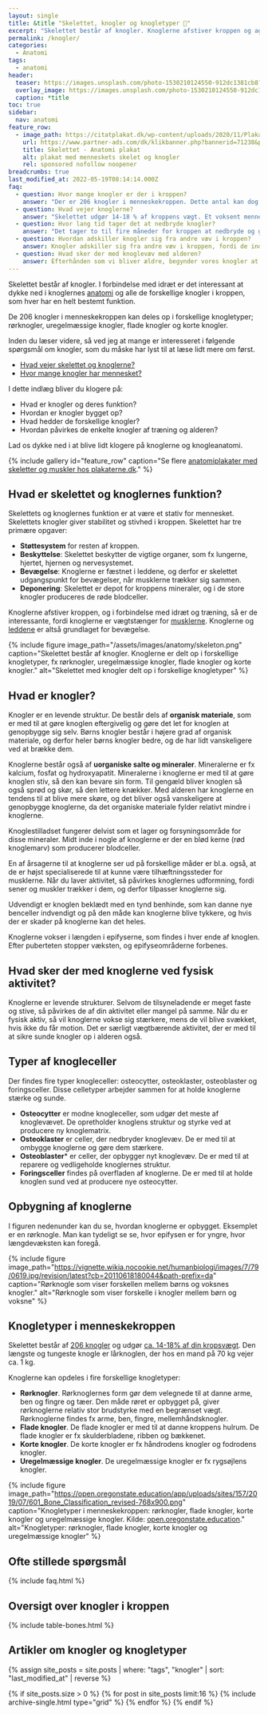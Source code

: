 ```yaml
---
layout: single
title: &title "Skelettet, knogler og knogletyper 🦴"
excerpt: "Skelettet består af knogler. Knoglerne afstiver kroppen og agerer vægtstænger for musklerne, så kroppen kan bevæge sig. Knoglerne opdeles i forskellige knogletyper."
permalink: /knogler/
categories:
  - Anatomi
tags:
  - anatomi
header:
  teaser: https://images.unsplash.com/photo-1530210124550-912dc1381cb8?ixlib=rb-1.2.1&ixid=eyJhcHBfaWQiOjEyMDd9&auto=format&fit=crop&h=300&w=400&q=10
  overlay_image: https://images.unsplash.com/photo-1530210124550-912dc1381cb8?ixlib=rb-1.2.1&ixid=eyJhcHBfaWQiOjEyMDd9&auto=format&fit=crop&h=630&w=1200&q=10
  caption: *title
toc: true
sidebar:
  nav: anatomi
feature_row:
  - image_path: https://citatplakat.dk/wp-content/uploads/2020/11/Plakat-med-menneskets-skelet-AN10028.png
    url: https://www.partner-ads.com/dk/klikbanner.php?bannerid=71238&partnerid=28187&htmlurl=https://citatplakat.dk/plakater/skelettet-anatomi-plakat-2/
    title: Skelettet - Anatomi plakat
    alt: plakat med menneskets skelet og knogler
    rel: sponsored nofollow noopener
breadcrumbs: true
last_modified_at: 2022-05-19T08:14:14.000Z
faq:
  - question: Hvor mange knogler er der i kroppen?
    answer: "Der er 206 knogler i menneskekroppen. Dette antal kan dog variere afhængigt af, om personen har ekstra knogler (fx ribben) eller færre knogler (fx når nogle af knoglerne i fingrene smelter sammen). Børn har imidlertid flere knogler. Få den fulde historie i indlægget: [Hvor mange knogler har mennesket?](/hvor-mange-knogler-har-mennesket/)."
  - question: Hvad vejer knoglerne?
    answer: "Skelettet udgør 14-18 % af kroppens vægt. Et voksent menneskes skelet består af 206 knogler. Få hele historien i indlægget: [Hvad vejer skelettet og knoglerne?] (/hvad-vejer-skelettet/)."
  - question: Hvor lang tid tager det at nedbryde knogler?
    answer: "Det tager to til fire måneder for kroppen at nedbryde og genopbygge en brækket knogle. Denne proces kaldes remodellering. Ved omdannelse fjernes gammelt knoglevæv, og der dannes nyt knoglevæv. Den tid, det tager kroppen at ombygge en brækket knogle, afhænger af typen af skade, personens alder og det generelle helbred."
  - question: Hvordan adskiller knogler sig fra andre væv i kroppen?
    answer: Knogler adskiller sig fra andre væv i kroppen, fordi de indeholder et mineral kaldet hydroxyapatit. Hydroxyapatit giver knoglerne deres styrke. Knoglerne har også kollagen, som gør dem fleksible. Andre væv i kroppen har ikke hydroxyapatiat.
  - question: Hvad sker der med knoglevæv med alderen?
    answer: Efterhånden som vi bliver ældre, begynder vores knogler at miste hydroxyapatit. Det gør dem svagere og mere tilbøjelige til at gå i stykker. For at forebygge dette er det vigtigt at spise sundt og motionere regelmæssigt - gerne med vægtbærende aktivitet.
---
```


Skelettet består af knogler. I forbindelse med idræt er det interessant at dykke ned i knoglernes [anatomi](/anatomi/) og alle de forskellige knogler i kroppen, som hver har en helt bestemt funktion.

De 206 knogler i menneskekroppen kan deles op i forskellige knogletyper; rørknogler, uregelmæssige knogler, flade knogler og korte knogler.

Inden du læser videre, så ved jeg at mange er interesseret i følgende spørgsmål om knogler, som du måske har lyst til at læse lidt mere om først.

- [Hvad vejer skelettet og knoglerne?](/hvad-vejer-skelettet/)
- [Hvor mange knogler har mennesket?](/hvor-mange-knogler-har-mennesket/)

I dette indlæg bliver du klogere på:

- Hvad er knogler og deres funktion?
- Hvordan er knogler bygget op?
- Hvad hedder de forskellige knogler?
- Hvordan påvirkes de enkelte knogler af træning og alderen?

Lad os dykke ned i at blive lidt klogere på knoglerne og knogleanatomi.

{% include gallery id="feature_row" caption="Se flere [anatomiplakater med skeletter og muskler hos plakaterne.dk](https://www.plakaterne.dk/anatomi-anatomiplakater-muskler-skeletter/)." %}

## Hvad er skelettet og knoglernes funktion?

Skelettets og knoglernes funktion er at være et stativ for mennesket. Skelettets knogler giver stabilitet og stivhed i kroppen. Skelettet har tre primære opgaver:

- **Støttesystem** for resten af kroppen.
- **Beskyttelse**: Skelettet beskytter de vigtige organer, som fx lungerne, hjertet, hjernen og nervesystemet.
- **Bevægelse**: Knoglerne er fæstnet i leddene, og derfor er skelettet udgangspunkt for bevægelser, når musklerne trækker sig sammen.
- **Deponering**: Skelettet er depot for kroppens mineraler, og i de store knogler produceres de røde blodceller.

Knoglerne afstiver kroppen, og i forbindelse med idræt og træning, så er de interessante, fordi knoglerne er vægtstænger for [musklerne](/muskler/). Knoglerne og [leddene](/led/) er altså grundlaget for bevægelse.

{% include figure image_path="/assets/images/anatomy/skeleton.png" caption="Skelettet består af knogler. Knoglerne er delt op i forskellige knogletyper, fx rørknogler, uregelmæssige knogler, flade knogler og korte knogler." alt="Skelettet med knogler delt op i forskellige knogletyper" %}

## Hvad er knogler?
Knogler er en levende struktur. De består dels af **organisk materiale**, som er med til at gøre knoglen eftergivelig og gøre det let for knoglen at genopbygge sig selv. Børns knogler består i højere grad af organisk materiale, og derfor heler børns knogler bedre, og de har lidt vanskeligere ved at brække dem.

Knoglerne består også af **uorganiske salte og mineraler**. Mineralerne er fx kalcium, fosfat og hydroxyapatit. Mineralerne i knoglerne er med til at gøre knoglen stiv, så den kan bevare sin form. Til gengæld bliver knoglen så også sprød og skør, så den lettere knækker. Med alderen har knoglerne en tendens til at blive mere skøre, og det bliver også vanskeligere at genopbygge knoglerne, da det organiske materiale fylder relativt mindre i knoglerne.

Knoglestilladset fungerer delvist som et lager og forsyningsområde for disse mineraler. Midt inde i nogle af knoglerne er der en blød kerne (rød knoglemarv) som producerer blodceller.

En af årsagerne til at knoglerne ser ud på forskellige måder er bl.a. også, at de er højst specialiserede til at kunne være tilhæftningssteder for musklerne. Når du laver aktivitet, så påvirkes knoglernes udformning, fordi sener og muskler trækker i dem, og derfor tilpasser knoglerne sig.

Udvendigt er knoglen beklædt med en tynd benhinde, som kan danne nye benceller indvendigt og på den måde kan knoglerne blive tykkere, og hvis der er skader på knoglerne kan det heles.

Knoglerne vokser i længden i epifyserne, som findes i hver ende af knoglen. Efter puberteten stopper væksten, og epifyseområderne forbenes.

## Hvad sker der med knoglerne ved fysisk aktivitet?

Knoglerne er levende strukturer. Selvom de tilsyneladende er meget faste og stive, så påvirkes de af din aktivitet eller mangel på samme. Når du er fysisk aktiv, så vil knoglerne vokse sig stærkere, mens de vil blive svækket, hvis ikke du får motion. Det er særligt vægtbærende aktivitet, der er med til at sikre sunde knogler op i alderen også.

## Typer af knogleceller

Der findes fire typer knogleceller: osteocytter, osteoklaster, osteoblaster og foringsceller. Disse celletyper arbejder sammen for at holde knoglerne stærke og sunde.

- **Osteocytter** er modne knogleceller, som udgør det meste af knoglevævet. De opretholder knoglens struktur og styrke ved at producere ny knoglematrix.
- **Osteoklaster** er celler, der nedbryder knoglevæv. De er med til at ombygge knoglerne og gøre dem stærkere.
- **Osteoblaster*** er celler, der opbygger nyt knoglevæv. De er med til at reparere og vedligeholde knoglernes struktur.
- **Foringsceller** findes på overfladen af knoglerne. De er med til at holde knoglen sund ved at producere nye osteocytter.

## Opbygning af knoglerne

I figuren nedenunder kan du se, hvordan knoglerne er opbygget. Eksemplet er en rørknogle. Man kan tydeligt se se, hvor epifysen er for yngre, hvor længdevæksten kan foregå.

{% include figure image_path="https://vignette.wikia.nocookie.net/humanbiologi/images/7/79/0619.jpg/revision/latest?cb=20110618180044&path-prefix=da" caption="Rørknogle som viser forskellen mellem børns og voksnes knogler." alt="Rørknogle som viser forskelle i knogler mellem børn og voksne" %}

## Knogletyper i menneskekroppen

Skelettet består af [206 knogler](/hvor-mange-knogler-har-mennesket/) og udgør [ca. 14-18% af din kropsvægt](/hvad-vejer-skelettet/). Den længste og tungeste knogle er lårknoglen, der hos en mand på 70 kg vejer ca. 1 kg.

Knoglerne kan opdeles i fire forskellige knogletyper:

- **Rørknogler**. Rørknoglernes form gør dem velegnede til at danne arme, ben og fingre og tæer. Den måde røret er opbygget på, giver rørknoglerne relativ stor brudstyrke med en begrænset vægt. Rørknoglerne findes fx arme, ben, fingre, mellemhåndsknogler.
- **Flade knogler**. De flade knogler er med til at danne kroppens hulrum. De flade knogler er fx skulderbladene, ribben og bækkenet.
- **Korte knogler**. De korte knogler er fx håndrodens knogler og fodrodens knogler.
- **Uregelmæssige knogler**. De uregelmæssige knogler er fx rygsøjlens knogler.

{% include figure image_path="https://open.oregonstate.education/app/uploads/sites/157/2019/07/601_Bone_Classification_revised-768x900.png" caption="Knogletyper i menneskekroppen: rørknogler, flade knogler, korte knogler og uregelmæssige knogler. Kilde: [open.oregonstate.education](https://open.oregonstate.education/aandp/chapter/6-2-bone-classification/)." alt="Knogletyper: rørknogler, flade knogler, korte knogler og uregelmæssige knogler" %}

## Ofte stillede spørgsmål

{% include faq.html %}

## Oversigt over knogler i kroppen

{% include table-bones.html %}

## Artikler om knogler og knogletyper

<div class="feature__wrapper">

{% assign site_posts = site.posts | where: "tags", "knogler" | sort: "last_modified_at" | reverse %}

{% if site_posts.size > 0 %}
  {% for post in site_posts limit:16 %}
    {% include archive-single.html type="grid" %}
  {% endfor %}
{% endif %}

</div>
